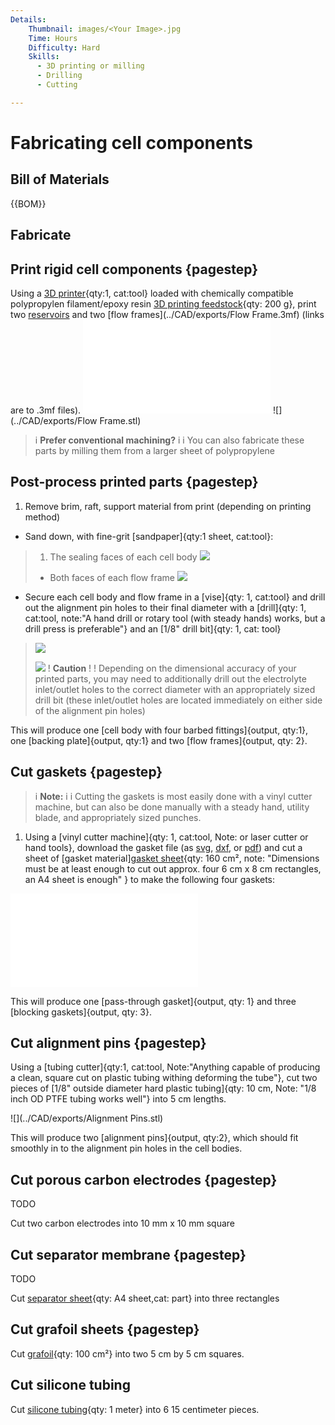 ```yaml
---
Details:
    Thumbnail: images/<Your Image>.jpg
    Time: Hours
    Difficulty: Hard
    Skills:
      - 3D printing or milling
      - Drilling
      - Cutting

---
```

<!-- There should be only one Header per page. You do not need to use all the keys -->

# Fabricating cell components
## Bill of Materials


{{BOM}}

## Fabricate

## Print rigid cell components  {pagestep}

Using a [3D printer](3D_printer.md){qty:1, cat:tool} loaded with chemically compatible polypropylen filament/epoxy resin [3D printing feedstock](3D_printing_feedstock.md){qty: 200 g}, print two [reservoirs](../CAD/exports/Reservoir.3mf) and two [flow frames](../CAD/exports/Flow Frame.3mf) (links are to .3mf files).
![](../CAD/exports/Reservoir.stl)
![](../CAD/exports/Flow Frame.stl)

>i **Prefer conventional machining?**
>i 
>i You can also fabricate these parts by milling them from a larger sheet of polypropylene

## Post-process printed parts  {pagestep}
1. Remove brim, raft, support material from print (depending on printing method)
* Sand down, with fine-grit [sandpaper]{qty:1 sheet, cat:tool}:
> 1. The sealing faces of each cell body
> ![](images/cell_body.png)
> * Both faces of each flow frame
> ![](images/flow_frame.png)
* Secure each cell body and flow frame in a [vise]{qty: 1, cat:tool} and drill out the alignment pin holes to their final diameter with a [drill]{qty: 1, cat:tool, note:"A hand drill or rotary tool (with steady hands) works, but a drill press is preferable"} and an [1/8" drill bit]{qty: 1, cat: tool}
> ![](images/cell_body_alignment_pins.png)
> 
> ![](images/flow_frame_alignment_pins.png)
>! **Caution**
>! 
>! Depending on the dimensional accuracy of your printed parts, you may need to additionally drill out the electrolyte inlet/outlet holes to the correct diameter with an appropriately sized drill bit (these inlet/outlet holes are located immediately on either side of the alignment pin holes)



This will produce one [cell body with four barbed fittings]{output, qty:1}, one [backing plate]{output, qty:1} and two [flow frames]{output, qty: 2}.

## Cut gaskets {pagestep}

>i **Note:**
>i
>i Cutting the gaskets is most easily done with a vinyl cutter machine, but can also be done manually with a steady hand, utility blade, and appropriately sized punches.

1. Using a [vinyl cutter machine]{qty: 1, cat:tool, Note: or laser cutter or hand tools}, download the gasket file (as [svg](../CAD/exports/all_gaskets.svg), [dxf](../CAD/exports/all_gaskets.dxf), or [pdf](../CAD/exports/all_gaskets_A4.pdf)) and cut a sheet of [gasket material][gasket sheet](gaskets.md){qty: 160 cm², note: "Dimensions must be at least enough to cut out approx. four 6 cm x 8 cm rectangles, an A4 sheet is enough" } to make the following four gaskets:

![pass-through gasket](../CAD/exports/all_gaskets_A4.pdf)



 This will produce one [pass-through gasket]{output, qty: 1} and three [blocking gaskets]{output, qty: 3}.

## Cut alignment pins {pagestep}
Using a [tubing cutter]{qty:1, cat:tool, Note:"Anything capable of producing a clean, square cut on plastic tubing withing deforming the tube"}, cut two pieces of [1/8" outside diameter hard plastic tubing]{qty: 10 cm, Note: "1/8 inch OD PTFE tubing works well"} into 5 cm lengths.

![](../CAD/exports/Alignment Pins.stl)

This will produce two [alignment pins]{output, qty:2}, which should fit smoothly in to the alignment pin holes in the cell bodies.

## Cut porous carbon electrodes {pagestep}

TODO

Cut two carbon electrodes into 10 mm x 10 mm square
## Cut separator membrane {pagestep}

TODO

Cut [separator sheet](separator_sheet.md){qty: A4 sheet,cat: part} into three rectangles

## Cut grafoil sheets {pagestep}

Cut [grafoil](grafoil.md){qty: 100 cm²} into two 5 cm by 5 cm squares.

## Cut silicone tubing

Cut [silicone tubing](tubing.md){qty: 1 meter} into 6 15 centimeter pieces.
